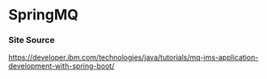 # SpringMQ

### Site Source
https://developer.ibm.com/technologies/java/tutorials/mq-jms-application-development-with-spring-boot/
